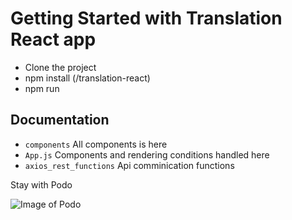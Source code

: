 # Getting Started with Translation React app

- Clone the project
- npm install (/translation-react)
- npm run

## Documentation

- `components` All components is here
- `App.js` Components and rendering conditions handled here
- `axios_rest_functions` Api comminication functions

Stay with Podo

![Image of Podo](https://www.jotform.com/resources/assets/podo/podo_9.png)

